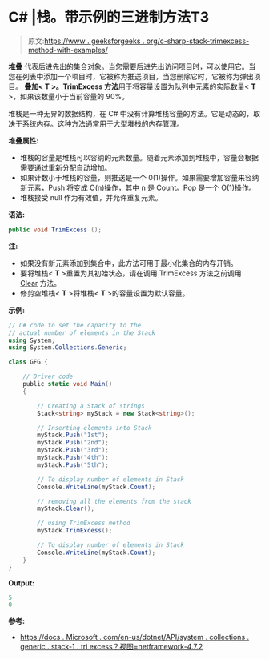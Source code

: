 # C# |栈<t>。带示例的三进制方法</t>T3

> 原文:[https://www . geeksforgeeks . org/c-sharp-stack-trimexcess-method-with-examples/](https://www.geeksforgeeks.org/c-sharp-stack-trimexcess-method-with-examples/)

**[堆叠](https://www.geeksforgeeks.org/stack-data-structure/)** 代表后进先出的集合对象。当您需要后进先出访问项目时，可以使用它。当您在列表中添加一个项目时，它被称为推送项目，当您删除它时，它被称为弹出项目。
**叠加< T >。TrimExcess 方法**用于将容量设置为队列中元素的实际数量< **T** >，如果该数量小于当前容量的 90%。

堆栈是一种无界的数据结构，在 C# 中没有计算堆栈容量的方法。它是动态的，取决于系统内存。这种方法通常用于大型堆栈的内存管理。

**堆叠属性:**

*   堆栈的容量是堆栈可以容纳的元素数量。随着元素添加到堆栈中，容量会根据需要通过重新分配自动增加。
*   如果计数小于堆栈的容量，则推送是一个 0(1)操作。如果需要增加容量来容纳新元素，Push 将变成 O(n)操作，其中 n 是 Count。Pop 是一个 O(1)操作。
*   堆栈接受 null 作为有效值，并允许重复元素。

**语法:**

```cs
public void TrimExcess ();

```

**注:**

*   如果没有新元素添加到集合中，此方法可用于最小化集合的内存开销。
*   要将堆栈< **T** >重置为其初始状态，请在调用 TrimExcess 方法之前调用 [Clear](https://www.geeksforgeeks.org/c-remove-all-objects-from-the-stack/) 方法。
*   修剪空堆栈< **T** >将堆栈< **T** >的容量设置为默认容量。

**示例:**

```cs
// C# code to set the capacity to the
// actual number of elements in the Stack
using System;
using System.Collections.Generic;

class GFG {

    // Driver code
    public static void Main()
    {

        // Creating a Stack of strings
        Stack<string> myStack = new Stack<string>();

        // Inserting elements into Stack
        myStack.Push("1st");
        myStack.Push("2nd");
        myStack.Push("3rd");
        myStack.Push("4th");
        myStack.Push("5th");

        // To display number of elements in Stack
        Console.WriteLine(myStack.Count);

        // removing all the elements from the stack
        myStack.Clear();

        // using TrimExcess method
        myStack.TrimExcess();

        // To display number of elements in Stack
        Console.WriteLine(myStack.Count);
    }
}
```

**Output:**

```cs
5
0

```

**参考:**

*   [https://docs . Microsoft . com/en-us/dotnet/API/system . collections . generic . stack-1 . tri excess？视图=netframework-4.7.2](https://docs.microsoft.com/en-us/dotnet/api/system.collections.generic.stack-1.trimexcess?view=netframework-4.7.2)